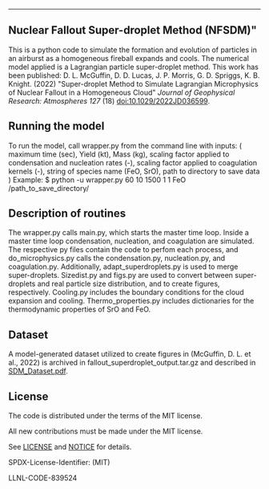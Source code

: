 ----------------
Nuclear Fallout Super-droplet Method (NFSDM)"
----------------

This is a python code to simulate the formation and evolution of particles in an airburst as a homogeneous fireball expands and cools. The
numerical model applied is a Lagrangian particle super-droplet method. This work has been published: D. L. McGuffin, D. D. Lucas, J. P. Morris, G. D. Spriggs, K. B. Knight. (2022) "Super-droplet Method to Simulate Lagrangian Microphysics of Nuclear Fallout in a Homogeneous Cloud" *Journal of Geophysical Research: Atmospheres 127* (18) [doi:10.1029/2022JD036599](https://doi.org/10.1029/2022JD036599).

Running the model
----------------

To run the model, call wrapper.py from the command line with inputs: ( maximum time (sec), Yield (kt), Mass (kg), scaling factor applied to condensation and nucleation rates (-), scaling factor applied to coagulation kernels (-), string of species name (FeO, SrO), path to directory to save data )
Example:
$ python -u wrapper.py 60 10 1500 1 1 FeO /path_to_save_directory/

Description of routines
----------------

The wrapper.py calls main.py, which starts the master time loop. Inside a master time loop condensation, nucleation, and coagulation are simulated. The respective py files contain the code to perfom each process, and do_microphysics.py calls the condensation.py, nucleation.py, and coagulation.py.
Additionally, adapt_superdroplets.py is used to merge super-droplets. Sizedist.py and figs.py are used to convert between super-droplets and real particle size distribution, and to create figures, respectively. Cooling.py includes the boundary conditions for the cloud expansion and cooling. Thermo_properties.py includes dictionaries for the thermodynamic properties of SrO and FeO.

Dataset
----------------

A model-generated dataset utilized to create figures in (McGuffin, D. L. et al., 2022) is archived in fallout_superdroplet_output.tar.gz and described in [SDM_Dataset.pdf](https://github.com/LLNL/NFSDM/blob/main/SDM_Dataset.pdf).


License
----------------

The code is distributed under the terms of the MIT license.

All new contributions must be made under the MIT license.

See [LICENSE](https://github.com/LLNL/NFSDM/blob/main/LICENSE) and [NOTICE](https://github.com/LLNL/NFSDM/blob/main/NOTICE) for details.

SPDX-License-Identifier: (MIT)

LLNL-CODE-839524
